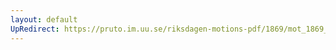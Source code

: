 ```yaml
---
layout: default
UpRedirect: https://pruto.im.uu.se/riksdagen-motions-pdf/1869/mot_1869__ak__88/mot_1869__ak__88-001.pdf
---
```

